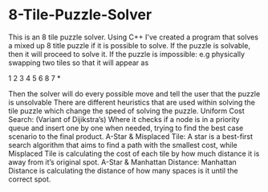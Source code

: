 # 8-Tile-Puzzle-Solver

This is an 8 tile puzzle solver. Using C++ I've created a program that solves a mixed up 8 title puzzle if it is possible to solve.
If the puzzle is solvable, then it will proceed to solve it. 
If the puzzle is impossible: 
e.g physically swapping two tiles so that it will appear as

1 2 3
4 5 6
8 7 *

Then the solver will do every possible move and tell the user that the puzzle is unsolvable
There are different heuristics that are used within solving the tile puzzle which change the speed of solving the puzzle.
Uniform Cost Search: (Variant of Dijikstra’s) Where it checks if a node is in a priority queue and insert one by one when needed, trying to find the best case scenario to the final product.
A-Star & Misplaced Tile: A star is a best-first search algorithm that aims to find a path with the smallest cost, while Misplaced Tile is calculating the cost of each tile by how much distance it is away from it’s original spot.
A-Star & Manhattan Distance: Manhattan Distance is calculating the distance of how many spaces is it until the correct spot.
